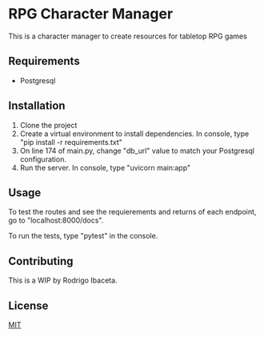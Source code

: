 # RPG Character Manager

This is a character manager to create resources for tabletop RPG games

## Requirements

- Postgresql

## Installation

1. Clone the project
2. Create a virtual environment to install dependencies. In console, type "pip install -r requirements.txt"
3. On line 174 of main.py, change "db_url" value to match your Postgresql configuration.
4. Run the server. In console, type "uvicorn main:app"

## Usage

To test the routes and see the requierements and returns of each endpoint, go to "localhost:8000/docs".

To run the tests, type "pytest" in the console.

## Contributing
This is a WIP by Rodrigo Ibaceta. 

## License
[MIT](https://choosealicense.com/licenses/mit/)